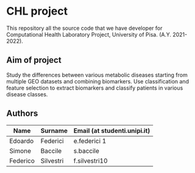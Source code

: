 # CHL project

This repository all the source code that we have developer for Computational Health Laboratory Project,
University of Pisa. (A.Y. 2021-2022).

## Aim of project

Study the differences between various metabolic diseases starting from multiple GEO datasets and combining biomarkers.
Use classification and feature selection to extract biomarkers and classify patients in various disease classes.

## Authors

| Name     | Surname   | Email (at studenti.unipi.it) |
|----------|-----------|------------------------------|
| Edoardo  | Federici  | e.federici 1                 |
| Simone   | Baccile   | s.baccile                    |
| Federico | Silvestri | f.silvestri10                |
